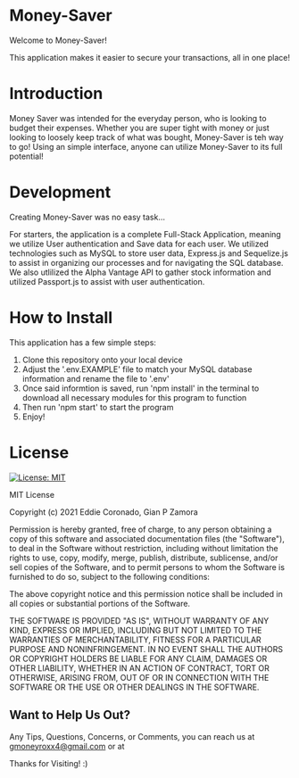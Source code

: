 # Money-Saver

<!-- ![](https://github.com/seddboi/Fitness-Tracker/blob/main/public/gif/Fitness%20Tracker.gif) -->

Welcome to Money-Saver!

This application makes it easier to secure your transactions, all in one place!

# Introduction

Money Saver was intended for the everyday person, who is looking to budget their expenses. Whether you are super tight with money or just looking to loosely keep track of what was bought, Money-Saver is teh way to go! Using an simple interface, anyone can utilize Money-Saver to its full potential!

# Development

Creating Money-Saver was no easy task...

For starters, the application is a complete Full-Stack Application, meaning we utilize User authentication and Save data for each user. We utilized technologies such as MySQL to store user data, Express.js and Sequelize.js to assist in organizing our processes and for navigating the SQL database. We also utlilized the Alpha Vantage API to gather stock information and utilized Passport.js to assist with user authentication.

# How to Install 

This application has a few simple steps:
1. Clone this repository onto your local device
2. Adjust the '.env.EXAMPLE' file to match your MySQL database information and rename the file to '.env'
2. Once said informtion is saved, run 'npm install' in the terminal to download all necessary modules for this program to function
3. Then run 'npm start' to start the program
4. Enjoy!

# License
[![License: MIT](https://img.shields.io/badge/License-MIT-yellow.svg)](https://opensource.org/licenses/MIT)

MIT License

Copyright (c) 2021 Eddie Coronado, Gian P Zamora

Permission is hereby granted, free of charge, to any person obtaining a copy
of this software and associated documentation files (the "Software"), to deal
in the Software without restriction, including without limitation the rights
to use, copy, modify, merge, publish, distribute, sublicense, and/or sell
copies of the Software, and to permit persons to whom the Software is
furnished to do so, subject to the following conditions:

The above copyright notice and this permission notice shall be included in all
copies or substantial portions of the Software.

THE SOFTWARE IS PROVIDED "AS IS", WITHOUT WARRANTY OF ANY KIND, EXPRESS OR
IMPLIED, INCLUDING BUT NOT LIMITED TO THE WARRANTIES OF MERCHANTABILITY,
FITNESS FOR A PARTICULAR PURPOSE AND NONINFRINGEMENT. IN NO EVENT SHALL THE
AUTHORS OR COPYRIGHT HOLDERS BE LIABLE FOR ANY CLAIM, DAMAGES OR OTHER
LIABILITY, WHETHER IN AN ACTION OF CONTRACT, TORT OR OTHERWISE, ARISING FROM,
OUT OF OR IN CONNECTION WITH THE SOFTWARE OR THE USE OR OTHER DEALINGS IN THE
SOFTWARE.

## Want to Help Us Out?

Any Tips, Questions, Concerns, or Comments, you can reach us at gmoneyroxx4@gmail.com or at 


Thanks for Visiting! :)